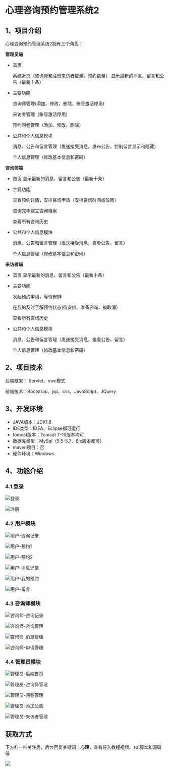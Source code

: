 # 心理咨询预约管理系统2



## 1、项目介绍

心理咨询预约管理系统2拥有三个角色：

**管理员端**

* 首页 

  系统近况（咨询师和注册来访者数量，预约数量）
  显示最新的消息、留言和公告（最新十条）

* 主要功能

  咨询师管理(添加、修改、删除，账号激活停用)

  来访者管理（账号激活停用）

  预约问卷管理（添加、修改、删除）

* 公共和个人信息模块

  消息、公告和留言管理（发送接受消息，发布公告，控制留言显示和隐藏）

  个人信息管理（修改基本信息和密码）

**咨询师端**

- 首页 
  显示最新的消息、留言和公告（最新十条）

- 主要功能

  查看预约详情，安排咨询申请（安排咨询时间或驳回）

  咨询完毕建立咨询档案

  查看所有咨询历史

- 公共和个人信息模块

  消息、公告和留言管理（发送接受消息，查看公告，留言）

  个人信息管理（修改基本信息和密码）

**来访者端**

- 首页 
  显示最新的消息、留言和公告（最新十条）

- 主要功能

  发起预约申请，等待安排

  在我的及时了解预约状态(待安排、准备咨询、被取消）

  查看所有咨询历史

- 公共和个人信息模块

  消息、公告和留言管理（发送接受消息，查看公告，留言）

  个人信息管理（修改基本信息和密码）


## 2、项目技术

后端框架： Servlet、mvc模式

前端技术：Bootstrap、jsp、css、JavaScript、JQuery

## 3、开发环境

- JAVA版本：JDK1.8
- IDE类型：IDEA、Eclipse都可运行
- tomcat版本：Tomcat 7-10版本均可
- 数据库类型：MySql（5.5-5.7、8.x版本都可） 
- maven项目：否
- 硬件环境：Windows


## 4、功能介绍

### 4.1 登录

![登录](https://www.codeshop.fun/Typora-Images/202309252207865.jpg)

![注册](https://www.codeshop.fun/Typora-Images/202309252207983.jpg)

### 4.2 用户模块

![用户-咨询记录](https://www.codeshop.fun/Typora-Images/202309252208371.jpg)

![用户-预约1](https://www.codeshop.fun/Typora-Images/202309252208620.jpg)

![用户-预约2](https://www.codeshop.fun/Typora-Images/202309252208152.jpg)

![用户-消息记录](https://www.codeshop.fun/Typora-Images/202309252208934.jpg)

![用户-我的预约](https://www.codeshop.fun/Typora-Images/202309252208396.jpg)

![用户-留言](https://www.codeshop.fun/Typora-Images/202309252208779.jpg)

### 4.3 咨询师模块

![咨询师-咨询记录](https://www.codeshop.fun/Typora-Images/202309252208583.jpg)

![咨询师-咨询管理](https://www.codeshop.fun/Typora-Images/202309252208441.jpg)

![咨询师-消息管理](https://www.codeshop.fun/Typora-Images/202309252208258.jpg)

![咨询师-申请管理](https://www.codeshop.fun/Typora-Images/202309252208596.jpg)

### 4.4 管理员模块

![管理员-后端首页](https://www.codeshop.fun/Typora-Images/202309252208609.jpg)

![管理员-咨询师管理](https://www.codeshop.fun/Typora-Images/202309252208394.jpg)

![管理员-问卷管理](https://www.codeshop.fun/Typora-Images/202309252208515.jpg)

![管理员-添加公告](https://www.codeshop.fun/Typora-Images/202309252208161.jpg)

![管理员-来访者管理](https://www.codeshop.fun/Typora-Images/202309252208101.jpg)

## 获取方式

下方扫一扫关注后，后台回复关键词：**心理**，查看导入教程视频、sql脚本和源码等

 ![](https://www.codeshop.fun/Typora-Images/202205281253739.png)
